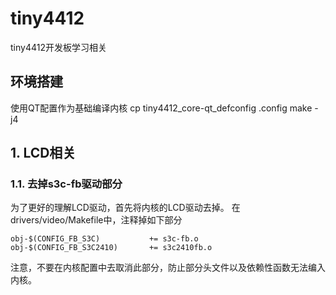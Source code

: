 # tiny4412
tiny4412开发板学习相关

## 环境搭建
使用QT配置作为基础编译内核
cp tiny4412_core-qt_defconfig .config
make -j4

## 1. LCD相关

### 1.1. 去掉s3c-fb驱动部分
为了更好的理解LCD驱动，首先将内核的LCD驱动去掉。
在drivers/video/Makefile中，注释掉如下部分
```
obj-$(CONFIG_FB_S3C)           += s3c-fb.o
obj-$(CONFIG_FB_S3C2410)       += s3c2410fb.o
```
注意，不要在内核配置中去取消此部分，防止部分头文件以及依赖性函数无法编入内核。
